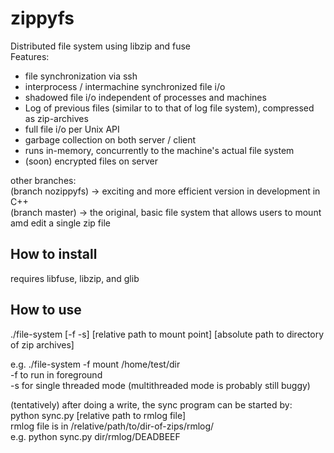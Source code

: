 # zippyfs

Distributed file system using libzip and fuse  
Features: 
- file synchronization via ssh  
- interprocess / intermachine synchronized file i/o  
- shadowed file i/o independent of processes and machines  
- Log of previous files (similar to to that of log file system), compressed as zip-archives      
- full file i/o per Unix API   
- garbage collection on both server / client  
- runs in-memory, concurrently to the machine's actual file system  
- (soon) encrypted files on server  

other branches:  
(branch nozippyfs) -> exciting and more efficient version in development in C++  
(branch master) -> the original, basic file system that allows users to mount amd edit a single zip file

How to install  
-----------------
requires libfuse, libzip, and glib

How to use  
-----------------
./file-system [-f -s] [relative path to mount point] [absolute path to directory of zip archives]  

e.g. ./file-system -f mount /home/test/dir  
-f to run in foreground  
-s for single threaded mode (multithreaded mode is probably still buggy)  

(tentatively) after doing a write, the sync program can be started by:  
python sync.py [relative path to rmlog file]  
rmlog file is in /relative/path/to/dir-of-zips/rmlog/  
e.g. python sync.py dir/rmlog/DEADBEEF  



